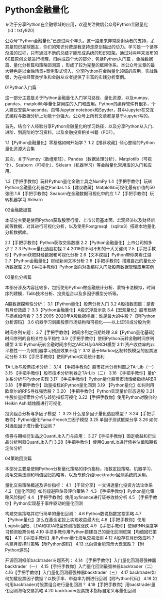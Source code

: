# Python金融量化
专注于分享Python在金融领域的应用，欢迎关注微信公众号Python金融量化 （id：tkfy920）

公众号“Python金融量化”已走过两个年头。这一路走来非常感谢读者的支持，尤其是知识星球圈友，你们的知识付费是我坚持走原创输出的动力。学习是一个循序渐进的过程，只有通过不断的总结才能形成系统的知识框架。通过对两年来发布的60篇原创文章进行梳理，归纳成四个大的部分，包括Python入门篇 、金融数据篇、量化分析篇和策略回测篇 ，形成了较为完整的框架体系。本公众号文章的最大特色是以金融场景+案例形式切入，分享Python在金融量化领域的应用，实战性强，为在校经管类学生和金融从业者提供了丰富的实践分析案例。


01Python入门篇


这一部分主要是关于Python金融量化入门学习路径、量化资源，以及numpy、pandas、matplotlib等量化常用库的入门和应用。Python的编译软件有很多，个人建议安装Anaconda，自带Jupyter notebook和Spyder，其中Jupyter在交互式编程与数据分析上功能十分强大，公众号上所有文章都是基于Jupyter写的。

首先，结合个人经验分享Python金融量化的学习路径，以及分享Python从入门、进阶、到高阶的学习资料，以及金融投资相关书籍（PDF）。

1.1【Python金融量化】零基础如何开始学？
1.2【推荐收藏】倾心整理的Python量化资源大合集

其次，关于Numpy（数组矩阵）、Pandas（数据处理分析）、Matplotlib（可视化）、Seaborn（可视化）、Sklearn（机器学习）等金融量化常用库的入门和应用。

1.3【手把手教你】玩转Python量化金融工具之NumPy
1.4【手把手教你】玩转Python金融量化利器之Pandas
1.5【建议收藏】Matplotlib可视化最有价值的50张图
1.6【手把手教你】Seaborn在金融数据可视化中的应
1.7【手把手教你】玩转机器学习 Sklearn

02金融数据篇


本部分主要是使用Python获取股票行情、上市公司基本面、宏观经济以及财经新闻等数据，对其进行可视化分析，以及使用Postgresql （sqlite3）搭建本地量化分析数据库。

2.1【手把手教你】Python获取交易数据
2.2【Python金融量化】上市公司知多少？
2.3 Python量化选股初探
2.4 2018你不可不知的十大关键词
2.5【手把手教你】Python获取财经数据和可视化分析
2.6【文本挖掘】Python带你笑看江湖
2.7【Python金融量化】财经新闻文本分析
2.8【手把手教你】搭建自己的量化分析数据库
2.9【手把手教你】Python面向对象编程入门及股票数据管理应用实例

03量化分析篇


本部分涉及内容比较多，包括使用Python做金融统计分析、蒙特卡洛模拟，时间序列建模，Talib技术分析、投资组合以及多因子模型分析等。

A股数据探索性分析：
3.1【Python量化】股票分析入门
3.2 A股指数图谱：是否有月份效应？
3.3【Python金融量化】A股沉浮启示录
3.4【宏观量化】股市趋势与拐点如何看？
3.5 2005-2020年A股数据挖掘：谁是最大的牛股？【附Python分析源码】
3.6 机器学习刻画股票市场结构和可视化——以上证50成分股为例

时间序列专题：
3.7【手把手教你】时间序列之日期处理
3.8【Python量化基础】时间序列的自相关性与平稳性
3.9【手把手教你】使用Python玩转金融时间序列模型
3.10 Python玩转金融时间序列之ARCH与GARCH模型
3.11 资产收益率的非平稳性——为何机器学习预测效果不佳？
3.12 基于Markov区制转换模型的股票波动分析
3.13【手把手教你】使用Python实现统计套利

TA-Lib与股票技术分析：
3.14 【手把手教你】股市技术分析利器之TA-Lib（一）
3.15 【手把手教你】股市技术分析利器之TA-Lib（二）
3.16 【手把手教你】量价关系分析与Python实现
3.17 【手把手教你】Python量化股票市场情绪指标ARBR
3.18 【手把手教你】动量指标的Python量化回测
3.19 【Python量化】如何利用欧奈尔的RPS寻找强势股？
3.20 【手把手教你】Python实现量价形态选股
3.21 牛股价量探索性分析与趋势指标可视化
3.22【手把手教你】使用Python对股价的Heikin Ashi蜡烛图进行可视化

投资组合分析与多因子模型 ：
3.23 什么是多因子量化选股模型？
3.24【手把手教你】Python量化Fama-French三因子模型
3.25 单因子测试框架分享
3.26 如何对选股因子进行量化回测？

债券与期权衍生品之QuantLib入门与应用：
3.27【手把手教你】固定收益和衍生品分析利器QuantLib入门
3.28【手把手教你】使用QuantLib进行债券估值和期权定价分析

04策略回测篇


本部分主要是使用Python分析量化策略的评价指标，指数定投策略、机器学习、海龟交易法则和均值回归策略等，以及专题介绍backtrader回测系统的运用。

量化交易策略概述及评价指标：
4.1 【干货分享】一文讲透量化投资方法论体系
4.2 【量化回测】如何规避陷阱及评价策略？
4.3 【手把手教你】Python量化策略风险指标
4.4 【手把手教你】使用pyfinance进行证券收益分析
4.5 【手把手教你】Python实现基于事件驱动的量化回测

构建交易策略并进行简单的量化回测：
4.6 Python数说指数定投策略
4.7【Python量化】怎么在基金定投上实现收益最大化
4.8【手把手教你】使用Logistic回归、LDA和QDA模型预测指数涨跌
4.9 【手把手教你】使用RNN深度学习预测股票价格
4.10  手把手教你用Python搭建自己的量化回测框架【均值回归策略】
4.11【手把手教你】用Python量化海龟交易法则
4.12 A股存在月份效应吗？构建月度择时策略【附Python源码】
4.13 北向资金能预示大盘涨跌？【附Python源码】

开源回测框架backtrader专题系列：
4.14 【手把手教你】入门量化回测最强神器backtrader（一）
4.15【手把手教你】入门量化回测最强神器backtrader（二） 
4.16【手把手教你】入门量化回测最强神器backtrader（三）
4.17 backtrader如何加载股票因子数据？以换手率、市盈率为例进行回测【附Python代码】
4.18 如何用backtrader对股票组合进行量化回测？
4.19【手把手教你】用backtrader量化回测海龟交易策略
4.20 backtrader股票技术指标自定义与量化回测
